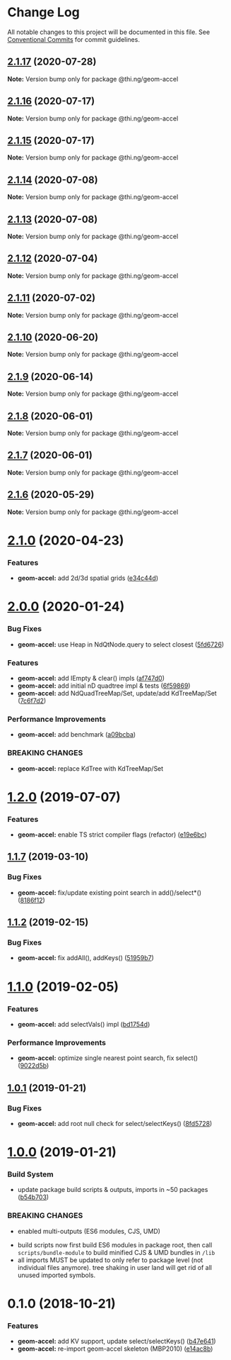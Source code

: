 # Change Log

All notable changes to this project will be documented in this file.
See [Conventional Commits](https://conventionalcommits.org) for commit guidelines.

## [2.1.17](https://github.com/thi-ng/umbrella/compare/@thi.ng/geom-accel@2.1.16...@thi.ng/geom-accel@2.1.17) (2020-07-28)

**Note:** Version bump only for package @thi.ng/geom-accel





## [2.1.16](https://github.com/thi-ng/umbrella/compare/@thi.ng/geom-accel@2.1.15...@thi.ng/geom-accel@2.1.16) (2020-07-17)

**Note:** Version bump only for package @thi.ng/geom-accel





## [2.1.15](https://github.com/thi-ng/umbrella/compare/@thi.ng/geom-accel@2.1.14...@thi.ng/geom-accel@2.1.15) (2020-07-17)

**Note:** Version bump only for package @thi.ng/geom-accel





## [2.1.14](https://github.com/thi-ng/umbrella/compare/@thi.ng/geom-accel@2.1.13...@thi.ng/geom-accel@2.1.14) (2020-07-08)

**Note:** Version bump only for package @thi.ng/geom-accel





## [2.1.13](https://github.com/thi-ng/umbrella/compare/@thi.ng/geom-accel@2.1.12...@thi.ng/geom-accel@2.1.13) (2020-07-08)

**Note:** Version bump only for package @thi.ng/geom-accel





## [2.1.12](https://github.com/thi-ng/umbrella/compare/@thi.ng/geom-accel@2.1.11...@thi.ng/geom-accel@2.1.12) (2020-07-04)

**Note:** Version bump only for package @thi.ng/geom-accel





## [2.1.11](https://github.com/thi-ng/umbrella/compare/@thi.ng/geom-accel@2.1.10...@thi.ng/geom-accel@2.1.11) (2020-07-02)

**Note:** Version bump only for package @thi.ng/geom-accel





## [2.1.10](https://github.com/thi-ng/umbrella/compare/@thi.ng/geom-accel@2.1.9...@thi.ng/geom-accel@2.1.10) (2020-06-20)

**Note:** Version bump only for package @thi.ng/geom-accel





## [2.1.9](https://github.com/thi-ng/umbrella/compare/@thi.ng/geom-accel@2.1.8...@thi.ng/geom-accel@2.1.9) (2020-06-14)

**Note:** Version bump only for package @thi.ng/geom-accel





## [2.1.8](https://github.com/thi-ng/umbrella/compare/@thi.ng/geom-accel@2.1.7...@thi.ng/geom-accel@2.1.8) (2020-06-01)

**Note:** Version bump only for package @thi.ng/geom-accel





## [2.1.7](https://github.com/thi-ng/umbrella/compare/@thi.ng/geom-accel@2.1.6...@thi.ng/geom-accel@2.1.7) (2020-06-01)

**Note:** Version bump only for package @thi.ng/geom-accel





## [2.1.6](https://github.com/thi-ng/umbrella/compare/@thi.ng/geom-accel@2.1.5...@thi.ng/geom-accel@2.1.6) (2020-05-29)

**Note:** Version bump only for package @thi.ng/geom-accel





# [2.1.0](https://github.com/thi-ng/umbrella/compare/@thi.ng/geom-accel@2.0.11...@thi.ng/geom-accel@2.1.0) (2020-04-23)


### Features

* **geom-accel:** add 2d/3d spatial grids ([e34c44d](https://github.com/thi-ng/umbrella/commit/e34c44d624026bbce946d904c5b861f7a48fd484))





# [2.0.0](https://github.com/thi-ng/umbrella/compare/@thi.ng/geom-accel@1.2.10...@thi.ng/geom-accel@2.0.0) (2020-01-24)

### Bug Fixes

* **geom-accel:** use Heap in NdQtNode.query to select closest ([5fd6726](https://github.com/thi-ng/umbrella/commit/5fd67260eeb85cfce8216bc3a3d9e5d304f3d846))

### Features

* **geom-accel:** add IEmpty & clear() impls ([af747d0](https://github.com/thi-ng/umbrella/commit/af747d0e607f193b02e2e9d561d66ce588a8bdc8))
* **geom-accel:** add initial nD quadtree impl & tests ([6f59869](https://github.com/thi-ng/umbrella/commit/6f59869f80222d200c68083b2dad5c1a8da731a0))
* **geom-accel:** add NdQuadTreeMap/Set, update/add KdTreeMap/Set ([7c6f7d2](https://github.com/thi-ng/umbrella/commit/7c6f7d249780dbfcabd60e3f8f6369fb1b42998d))

### Performance Improvements

* **geom-accel:** add benchmark ([a09bcba](https://github.com/thi-ng/umbrella/commit/a09bcbacae2cd7f1e284baaa47f40f64ed6a327e))

### BREAKING CHANGES

* **geom-accel:** replace KdTree with KdTreeMap/Set

# [1.2.0](https://github.com/thi-ng/umbrella/compare/@thi.ng/geom-accel@1.1.17...@thi.ng/geom-accel@1.2.0) (2019-07-07)

### Features

* **geom-accel:** enable TS strict compiler flags (refactor) ([e19e6bc](https://github.com/thi-ng/umbrella/commit/e19e6bc))

## [1.1.7](https://github.com/thi-ng/umbrella/compare/@thi.ng/geom-accel@1.1.6...@thi.ng/geom-accel@1.1.7) (2019-03-10)

### Bug Fixes

* **geom-accel:** fix/update existing point search in add()/select*() ([8186f12](https://github.com/thi-ng/umbrella/commit/8186f12))

## [1.1.2](https://github.com/thi-ng/umbrella/compare/@thi.ng/geom-accel@1.1.1...@thi.ng/geom-accel@1.1.2) (2019-02-15)

### Bug Fixes

* **geom-accel:** fix addAll(), addKeys() ([51959b7](https://github.com/thi-ng/umbrella/commit/51959b7))

# [1.1.0](https://github.com/thi-ng/umbrella/compare/@thi.ng/geom-accel@1.0.2...@thi.ng/geom-accel@1.1.0) (2019-02-05)

### Features

* **geom-accel:** add selectVals() impl ([bd1754d](https://github.com/thi-ng/umbrella/commit/bd1754d))

### Performance Improvements

* **geom-accel:** optimize single nearest point search, fix select() ([9022d5b](https://github.com/thi-ng/umbrella/commit/9022d5b))

## [1.0.1](https://github.com/thi-ng/umbrella/compare/@thi.ng/geom-accel@1.0.0...@thi.ng/geom-accel@1.0.1) (2019-01-21)

### Bug Fixes

* **geom-accel:** add root null check for select/selectKeys() ([8fd5728](https://github.com/thi-ng/umbrella/commit/8fd5728))

# [1.0.0](https://github.com/thi-ng/umbrella/compare/@thi.ng/geom-accel@0.1.11...@thi.ng/geom-accel@1.0.0) (2019-01-21)

### Build System

* update package build scripts & outputs, imports in ~50 packages ([b54b703](https://github.com/thi-ng/umbrella/commit/b54b703))

### BREAKING CHANGES

* enabled multi-outputs (ES6 modules, CJS, UMD)

- build scripts now first build ES6 modules in package root, then call
  `scripts/bundle-module` to build minified CJS & UMD bundles in `/lib`
- all imports MUST be updated to only refer to package level
  (not individual files anymore). tree shaking in user land will get rid of
  all unused imported symbols.

# 0.1.0 (2018-10-21)

### Features

* **geom-accel:** add KV support, update select/selectKeys() ([b47e641](https://github.com/thi-ng/umbrella/commit/b47e641))
* **geom-accel:** re-import geom-accel skeleton (MBP2010) ([e14ac8b](https://github.com/thi-ng/umbrella/commit/e14ac8b))
